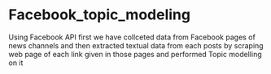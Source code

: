 # Facebook_topic_modeling

Using Facebook API first we have collceted data from Facebook pages of news channels and then extracted textual data from each posts
by scraping web page of each link given in those pages and performed Topic modelling on it

